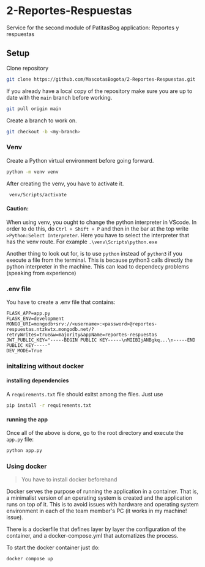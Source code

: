 # 2-Reportes-Respuestas

Service for the second module of PatitasBog application: Reportes y respuestas

## Setup

Clone repository

```bash
git clone https://github.com/MascotasBogota/2-Reportes-Respuestas.git
```

If you already have a local copy of the repository make sure you are up to date
with the `main` branch before working.

```bash
git pull origin main
```

Create a branch to work on.

```bash
git checkout -b <my-branch>
```

### Venv

Create a Python virtual environment before going forward.

```bash
python -m venv venv
```

After creating the venv, you have to activate it.

```bash
 venv/Scripts/activate
```

#### Caution:

When using venv, you ought to change the python interpreter in VScode. In order
to do this, do `Ctrl + Shift + P` and then in the bar at the top write
`>Python:Select Interpreter`. Here you have to select the interpreter that has
the venv route. For example `.\venv\Scripts\python.exe`

Another thing to look out for, is to use `python` instead of `python3` if you
execute a file from the terminal. This is because python3 calls directly the
python interpreter in the machine. This can lead to dependecy problems (speaking
from experience)

### .env file

You have to create a .env file that contains:

```
FLASK_APP=app.py
FLASK_ENV=development
MONGO_URI=mongodb+srv://<username>:<password>@reportes-respuestas.ntzkwtx.mongodb.net/?retryWrites=true&w=majority&appName=reportes-respuestas
JWT_PUBLIC_KEY="-----BEGIN PUBLIC KEY-----\nMIIBIjANBgkq...\n-----END PUBLIC KEY-----"
DEV_MODE=True
```

### initalizing without docker

#### installing dependencies

A `requirements.txt` file should exitst among the files. Just use

```bash
pip install -r requirements.txt
```

#### running the app

Once all of the above is done, go to the root directory and execute the `app.py`
file:

```bash
python app.py
```

### Using docker

> You have to install docker beforehand

Docker serves the purpose of running the application in a container. That is, a
minimalist version of an operating system is created and the application runs on
top of it. This is to avoid issues with hardware and operating system
environment in each of the team member's PC (it works in my machine! issue).

There is a dockerfile that defines layer by layer the configuration of the
container, and a docker-compose.yml that automatizes the process.

To start the docker container just do:

```bash
docker compose up
```
